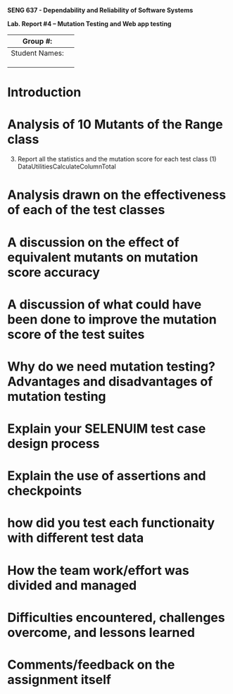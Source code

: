 **SENG 637 - Dependability and Reliability of Software Systems**

**Lab. Report \#4 – Mutation Testing and Web app testing**

| Group \#:      |     |
| -------------- | --- |
| Student Names: |     |
|                |     |
|                |     |
|                |     |

# Introduction

# Analysis of 10 Mutants of the Range class 

3. Report all the statistics and the mutation score for each test class
(1) DataUtilitiesCalculateColumnTotal

# Analysis drawn on the effectiveness of each of the test classes

# A discussion on the effect of equivalent mutants on mutation score accuracy

# A discussion of what could have been done to improve the mutation score of the test suites

# Why do we need mutation testing? Advantages and disadvantages of mutation testing

# Explain your SELENUIM test case design process

# Explain the use of assertions and checkpoints

# how did you test each functionaity with different test data

# How the team work/effort was divided and managed

# Difficulties encountered, challenges overcome, and lessons learned

# Comments/feedback on the assignment itself
